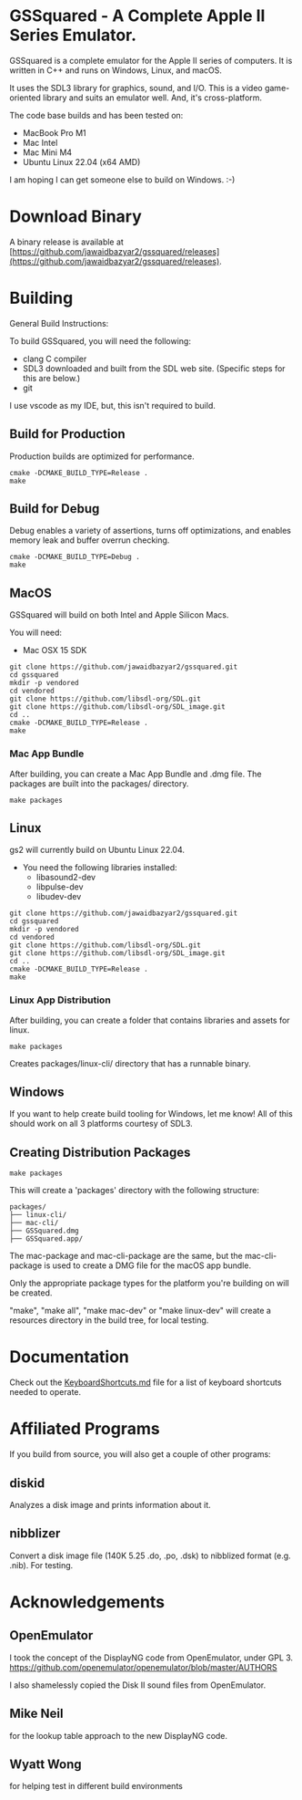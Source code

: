 # GSSquared - A Complete Apple II Series Emulator.

GSSquared is a complete emulator for the Apple II series of computers. It is written in C++ and runs on Windows, Linux, and macOS.

It uses the SDL3 library for graphics, sound, and I/O. This is a video game-oriented library and suits an emulator well. And, it's cross-platform.

The code base builds and has been tested on:
* MacBook Pro M1
* Mac Intel
* Mac Mini M4
* Ubuntu Linux 22.04 (x64 AMD)

I am hoping I can get someone else to build on Windows. :-)

# Download Binary

A binary release is available at [https://github.com/jawaidbazyar2/gssquared/releases](https://github.com/jawaidbazyar2/gssquared/releases).

# Building

General Build Instructions:

To build GSSquared, you will need the following:
* clang C compiler
* SDL3 downloaded and built from the SDL web site. (Specific steps for this are below.)
* git

I use vscode as my IDE, but, this isn't required to build.

## Build for Production

Production builds are optimized for performance.

```
cmake -DCMAKE_BUILD_TYPE=Release .
make
```

## Build for Debug

Debug enables a variety of assertions, turns off optimizations, and enables memory leak and buffer overrun checking.

```
cmake -DCMAKE_BUILD_TYPE=Debug .
make
```

## MacOS

GSSquared will build on both Intel and Apple Silicon Macs.

You will need:
* Mac OSX 15 SDK

```
git clone https://github.com/jawaidbazyar2/gssquared.git
cd gssquared
mkdir -p vendored
cd vendored
git clone https://github.com/libsdl-org/SDL.git
git clone https://github.com/libsdl-org/SDL_image.git
cd ..
cmake -DCMAKE_BUILD_TYPE=Release .
make
```

### Mac App Bundle

After building, you can create a Mac App Bundle and .dmg file. The packages are built into the packages/ directory.

```
make packages
```


## Linux

gs2 will currently build on Ubuntu Linux 22.04.

* You need the following libraries installed:
    * libasound2-dev
    * libpulse-dev
    * libudev-dev

```
git clone https://github.com/jawaidbazyar2/gssquared.git
cd gssquared
mkdir -p vendored
cd vendored
git clone https://github.com/libsdl-org/SDL.git
git clone https://github.com/libsdl-org/SDL_image.git
cd ..
cmake -DCMAKE_BUILD_TYPE=Release .
make
```

### Linux App Distribution

After building, you can create a folder that contains libraries and assets for linux.

```
make packages
```

Creates packages/linux-cli/ directory that has a runnable binary.

## Windows

If you want to help create build tooling for Windows, let me know! All of this should work on all 3 platforms courtesy of SDL3.

## Creating Distribution Packages

```
make packages
```

This will create a 'packages' directory with the following structure:

```
packages/
├── linux-cli/
├── mac-cli/
├── GSSquared.dmg
├── GSSquared.app/
```

The mac-package and mac-cli-package are the same, but the mac-cli-package is used to create a DMG file for the macOS app bundle.

Only the appropriate package types for the platform you're building on will be created.

"make", "make all", "make mac-dev" or "make linux-dev" will create a resources directory in the build tree, for local testing.

# Documentation

Check out the [KeyboardShortcuts.md](Docs/KeyboardShortcuts.md) file for a list of keyboard shortcuts needed to operate.

# Affiliated Programs

If you build from source, you will also get a couple of other programs:

## diskid

Analyzes a disk image and prints information about it.

## nibblizer

Convert a disk image file (140K 5.25 .do, .po, .dsk) to nibblized format (e.g. .nib). For testing. 

# Acknowledgements

## OpenEmulator

I took the concept of the DisplayNG code from OpenEmulator, under GPL 3. 
https://github.com/openemulator/openemulator/blob/master/AUTHORS

I also shamelessly copied the Disk II sound files from OpenEmulator.

## Mike Neil

for the lookup table approach to the new DisplayNG code.

## Wyatt Wong

for helping test in different build environments
